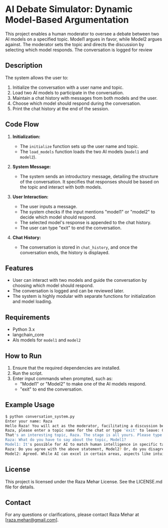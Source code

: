 # AI Debate Simulator: Dynamic Model-Based Argumentation

This project enables a human moderator to oversee a debate between two AI models on a specified topic. Model1 argues in favor, while Model2 argues against. The moderator sets the topic and directs the discussion by selecting which model responds. The conversation is logged for review

## Description

The system allows the user to:
1. Initialize the conversation with a user name and topic.
2. Load two AI models to participate in the conversation.
3. Maintain a chat history with messages from both models and the user.
4. Choose which model should respond during the conversation.
5. Print the chat history at the end of the session.

## Code Flow

1. **Initialization:**
   - The `initialize` function sets up the user name and topic.
   - The `load_models` function loads the two AI models (`model1` and `model2`).

2. **System Message:**
   - The system sends an introductory message, detailing the structure of the conversation. It specifies that responses should be based on the topic and interact with both models.

3. **User Interaction:**
   - The user inputs a message.
   - The system checks if the input mentions "model1" or "model2" to decide which model should respond.
   - The selected model's response is appended to the chat history.
   - The user can type "exit" to end the conversation.

4. **Chat History:**
   - The conversation is stored in `chat_history`, and once the conversation ends, the history is displayed.

## Features

- User can interact with two models and guide the conversation by choosing which model should respond.
- The conversation is logged and can be reviewed later.
- The system is highly modular with separate functions for initialization and model loading.

## Requirements

- Python 3.x
- langchain_core
- AIs models for `model1` and `model2`

## How to Run

1. Ensure that the required dependencies are installed.
2. Run the script.
3. Enter input commands when prompted, such as:
   - "Model1" or "Model2" to make one of the AI models respond.
   - "exit" to end the conversation.

## Example Usage

```bash
$ python conversation_system.py
Enter your name: Raza
Hello Raza! You will act as the moderator, facilitating a discussion between OpenAI and Llama. You can start by providing your name, a topic for the chat, and throughout the session, you may ask either model to respond.
Raza, please enter a topic name for the chat or type 'exit' to leave: Can AI surpass human level intelligence?
That's an interesting topic, Raza. The stage is all yours. Please type 'exit' to leave.
Raza: What do you have to say about the topic, Model1?
Model1: It's possible for AI to match human intelligence in specific tasks, yet surpassing overall human intelligence is still debated due to consciousness, creativity, and emotional understanding.
Raza: Do you agree with the above statement, Model2? Or, do you disagree?
Model2: Agreed. While AI can excel in certain areas, aspects like intuition, empathy, and common sense remain challenging to replicate comprehensively.
```

## License
This project is licensed under the Raza Mehar License. See the LICENSE.md file for details.

## Contact
For any questions or clarifications, please contact Raza Mehar at [raza.mehar@gmail.com].
